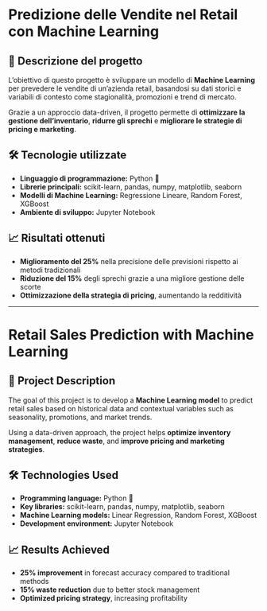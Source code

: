 # Predizione delle Vendite nel Retail con Machine Learning  

## 📌 Descrizione del progetto  

L’obiettivo di questo progetto è sviluppare un modello di **Machine Learning** per prevedere le vendite di un’azienda retail, basandosi su dati storici e variabili di contesto come stagionalità, promozioni e trend di mercato.  

Grazie a un approccio data-driven, il progetto permette di **ottimizzare la gestione dell’inventario**, **ridurre gli sprechi** e **migliorare le strategie di pricing e marketing**.  

## 🛠️ Tecnologie utilizzate  

- **Linguaggio di programmazione:** Python 🐍  
- **Librerie principali:** scikit-learn, pandas, numpy, matplotlib, seaborn  
- **Modelli di Machine Learning:** Regressione Lineare, Random Forest, XGBoost  
- **Ambiente di sviluppo:** Jupyter Notebook  

## 📈 Risultati ottenuti  

- **Miglioramento del 25%** nella precisione delle previsioni rispetto ai metodi tradizionali  
- **Riduzione del 15%** degli sprechi grazie a una migliore gestione delle scorte  
- **Ottimizzazione della strategia di pricing**, aumentando la redditività  

---

# Retail Sales Prediction with Machine Learning  

## 📌 Project Description  

The goal of this project is to develop a **Machine Learning model** to predict retail sales based on historical data and contextual variables such as seasonality, promotions, and market trends.  

Using a data-driven approach, the project helps **optimize inventory management**, **reduce waste**, and **improve pricing and marketing strategies**.  

## 🛠️ Technologies Used  

- **Programming language:** Python 🐍  
- **Key libraries:** scikit-learn, pandas, numpy, matplotlib, seaborn  
- **Machine Learning models:** Linear Regression, Random Forest, XGBoost  
- **Development environment:** Jupyter Notebook  

## 📈 Results Achieved  

- **25% improvement** in forecast accuracy compared to traditional methods  
- **15% waste reduction** due to better stock management  
- **Optimized pricing strategy**, increasing profitability  
